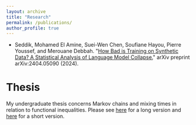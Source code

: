 ```yaml
---
layout: archive
title: "Research"
permalink: /publications/
author_profile: true
---
```


<!--- {% if site.author.googlescholar %}
  <div class="wordwrap">You can also find my articles on <a href="{{site.author.googlescholar}}">my Google Scholar profile</a>.</div>
{% endif %}--->

<!---{% include base_path %}

{% for post in site.publications reversed %}
  {% include archive-single.html %}
{% endfor %}--->
- Seddik, Mohamed El Amine, Suei-Wen Chen, Soufiane Hayou, Pierre Youssef, and Merouane Debbah. "[How Bad is Training on Synthetic Data? A Statistical Analysis of Language Model Collapse.](https://arxiv.org/abs/2404.05090)" arXiv preprint arXiv:2404.05090 (2024).


# Thesis
My undergraduate thesis concerns Markov chains and mixing times in relation to functional inequalities. Please see [here](/files/CapstoneProject_MarkovChainsMixingTimesAndFunctionalInequalities.pdf) for a long version and [here](/files/AFuzzyDecompositionMethodToEstablishFunctionalInequalities.pdf) for a short version.
